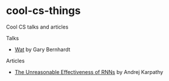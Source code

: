 # cool-cs-things
Cool CS talks and articles

Talks
- [Wat](https://www.destroyallsoftware.com/talks/wat) by Gary Bernhardt

Articles
- [The Unreasonable Effectiveness of RNNs](http://karpathy.github.io/2015/05/21/rnn-effectiveness/) by Andrej Karpathy
